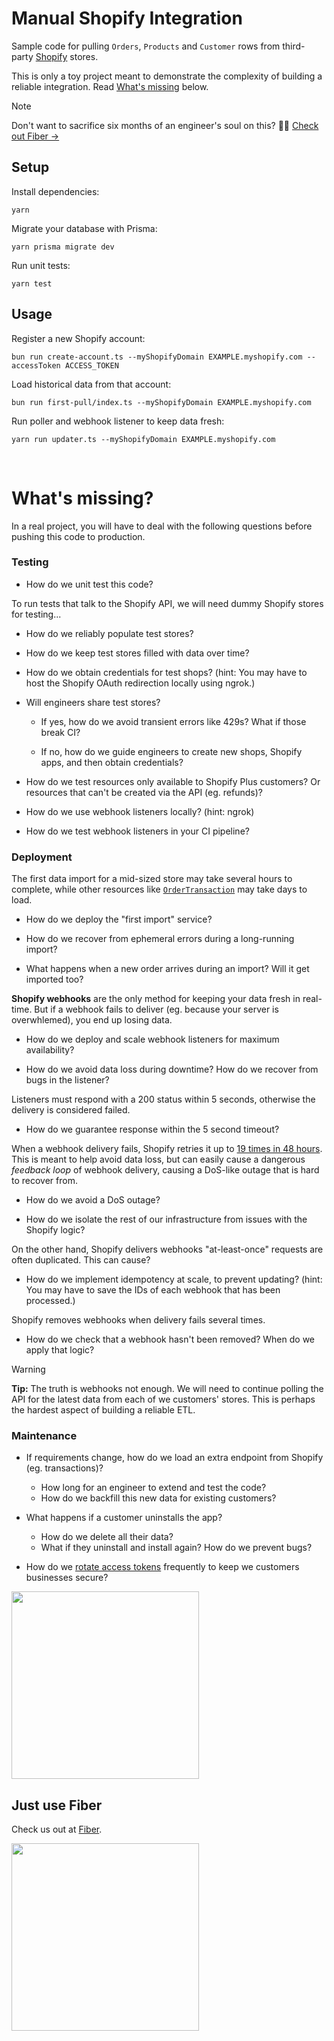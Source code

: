 # Manual Shopify Integration

Sample code for pulling `Orders`, `Products` and `Customer` rows from third-party [Shopify](https://dev.shopify.com) stores.

This is only a toy project meant to demonstrate the complexity of building a reliable integration. Read [What's missing](#whats-missing) below.

> [!NOTE]
> Don't want to sacrifice six months of an engineer's soul on this? 🧙‍♂️ [Check out Fiber &rarr;](https://fiber.dev)

## Setup

Install dependencies:

`yarn`

Migrate your database with Prisma:

`yarn prisma migrate dev`

Run unit tests:

`yarn test`

## Usage

Register a new Shopify account:

`bun run create-account.ts --myShopifyDomain EXAMPLE.myshopify.com --accessToken ACCESS_TOKEN`

Load historical data from that account:

`bun run first-pull/index.ts --myShopifyDomain EXAMPLE.myshopify.com`

Run poller and webhook listener to keep data fresh:

`yarn run updater.ts --myShopifyDomain EXAMPLE.myshopify.com`

<br />

# What's missing?

In a real project, you will have to deal with the following questions before pushing this code to production.

### Testing

- How do we unit test this code?

To run tests that talk to the Shopify API, we will need dummy Shopify stores for testing...

- How do we reliably populate test stores?

- How do we keep test stores filled with data over time?

- How do we obtain credentials for test shops? (hint: You may have to host the Shopify OAuth redirection locally using ngrok.)

- Will engineers share test stores?

  - If yes, how do we avoid transient errors like 429s? What if those break CI?

  - If no, how do we guide engineers to create new shops, Shopify apps, and then obtain credentials?

- How do we test resources only available to Shopify Plus customers? Or resources that can't be created via the API (eg. refunds)?

- How do we use webhook listeners locally? (hint: ngrok)

- How do we test webhook listeners in your CI pipeline?

### Deployment

The first data import for a mid-sized store may take several hours to complete,
while other resources like [`OrderTransaction`](https://shopify.dev/docs/api/admin-rest/2023-07/resources/transaction)
may take days to load.

- How do we deploy the "first import" service?

- How do we recover from ephemeral errors during a long-running import?

- What happens when a new order arrives during an import? Will it get imported too?

**Shopify webhooks** are the only method for keeping your data fresh in real-time. But if a webhook
fails to deliver (eg. because your server is overwhlemed), you end up losing data.

- How do we deploy and scale webhook listeners for maximum availability?

- How do we avoid data loss during downtime? How do we recover from bugs in the listener?

Listeners must respond with a 200 status within 5 seconds, otherwise the delivery is considered failed.

- How do we guarantee response within the 5 second timeout?

When a webhook delivery fails, Shopify retries it up to
[19 times in 48 hours](https://shopify.dev/docs/apps/webhooks/configuration/https#retry-frequency).
This is meant to help avoid data loss, but can easily cause a dangerous _feedback loop_
of webhook delivery, causing a DoS-like outage that is hard to recover from.

- How do we avoid a DoS outage?

- How do we isolate the rest of our infrastructure from issues with the Shopify logic?

On the other hand, Shopify delivers webhooks "at-least-once" requests are often duplicated.
This can cause?

- How do we implement idempotency at scale, to prevent updating? (hint: You may have to save the IDs of each webhook that has been processed.)

Shopify removes webhooks when delivery fails several times.

- How do we check that a webhook hasn't been removed? When do we apply that logic?

> [!WARNING]
> **Tip:** The truth is webhooks not enough. We will need to continue polling the API for the latest data from each of we customers' stores.
> This is perhaps the hardest aspect of building a reliable ETL.

### Maintenance

- If requirements change, how do we load an extra endpoint from Shopify (eg. transactions)?

  - How long for an engineer to extend and test the code?
  - How do we backfill this new data for existing customers?

- What happens if a customer uninstalls the app?

  - How do we delete all their data?
  - What if they uninstall and install again? How do we prevent bugs?

- How do we [rotate access tokens](https://shopify.dev/docs/apps/auth/oauth/rotate-revoke-client-credentials) frequently to keep we customers businesses secure?

<img src="https://media2.giphy.com/media/6AaB96ZVrUN0I/200.gif?cid=5a38a5a2cvtd186ebfqw6h0fwqzxdspmxjw63cc2tp6cqyb2&ep=v1_gifs_search&rid=200.gif&ct=g" width="300"/>


## Just use Fiber

Check us out at [Fiber](https://fiber.dev).

<img src="https://media0.giphy.com/media/3osxYamKD88c6pXdfO/giphy.gif?cid=5a38a5a2imendkpac5mx275yetn0fllilo25hvdkld20x0dp&ep=v1_gifs_search&rid=giphy.gif&ct=g" width="300" />
